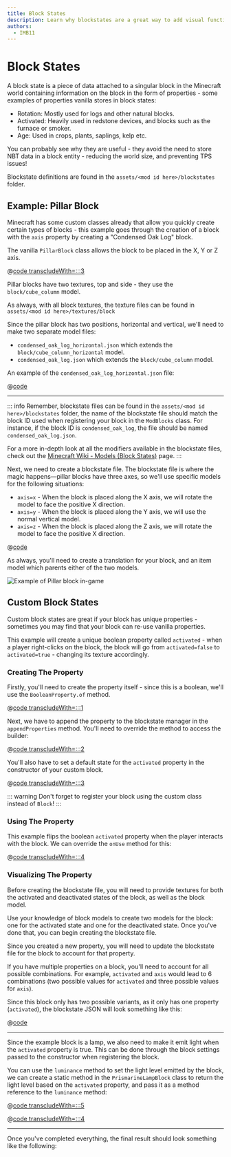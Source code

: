 ```yaml
---
title: Block States
description: Learn why blockstates are a great way to add visual functionality to your blocks.
authors:
  - IMB11
---
```


# Block States

A block state is a piece of data attached to a singular block in the Minecraft world containing information on the block in the form of properties - some examples of properties vanilla stores in block states:

- Rotation: Mostly used for logs and other natural blocks.
- Activated: Heavily used in redstone devices, and blocks such as the furnace or smoker.
- Age: Used in crops, plants, saplings, kelp etc.

You can probably see why they are useful - they avoid the need to store NBT data in a block entity - reducing the world size, and preventing TPS issues!

Blockstate definitions are found in the `assets/<mod id here>/blockstates` folder.

## Example: Pillar Block

<!-- Note: This example could be used for a custom recipe types guide, a condensor machine block with a custom "Condensing" recipe? -->

Minecraft has some custom classes already that allow you quickly create certain types of blocks - this example goes through the creation of a block with the `axis` property by creating a "Condensed Oak Log" block.

The vanilla `PillarBlock` class allows the block to be placed in the X, Y or Z axis.

@[code transcludeWith=:::3](@/reference/latest/src/main/java/com/example/docs/block/ModBlocks.java)

Pillar blocks have two textures, top and side - they use the `block/cube_column` model.

As always, with all block textures, the texture files can be found in `assets/<mod id here>/textures/block`

<DownloadEntry type="Textures" visualURL="/assets/develop/blocks/blockstates_0_large.png" downloadURL="/assets/develop/blocks/condensed_oak_log_textures.zip" />

Since the pillar block has two positions, horizontal and vertical, we'll need to make two separate model files:

- `condensed_oak_log_horizontal.json` which extends the `block/cube_column_horizontal` model.
- `condensed_oak_log.json` which extends the `block/cube_column` model.

An example of the `condensed_oak_log_horizontal.json` file:

@[code](@/reference/latest/src/main/resources/assets/fabric-docs-reference/models/block/condensed_oak_log_horizontal.json)

---

::: info
Remember, blockstate files can be found in the `assets/<mod id here>/blockstates` folder, the name of the blockstate file should match the block ID used when registering your block in the `ModBlocks` class. For instance, if the block ID is `condensed_oak_log`, the file should be named `condensed_oak_log.json`.

For a more in-depth look at all the modifiers available in the blockstate files, check out the [Minecraft Wiki - Models (Block States)](https://minecraft.wiki/w/Tutorials/Models#Block_states) page.
:::

Next, we need to create a blockstate file. The blockstate file is where the magic happens—pillar blocks have three axes, so we'll use specific models for the following situations:

- `axis=x` - When the block is placed along the X axis, we will rotate the model to face the positive X direction.
- `axis=y` - When the block is placed along the Y axis, we will use the normal vertical model.
- `axis=z` - When the block is placed along the Z axis, we will rotate the model to face the positive X direction.

@[code](@/reference/latest/src/main/resources/assets/fabric-docs-reference/blockstates/condensed_oak_log.json)

As always, you'll need to create a translation for your block, and an item model which parents either of the two models.

![Example of Pillar block in-game](/assets/develop/blocks/blockstates_1.png)

## Custom Block States

Custom block states are great if your block has unique properties - sometimes you may find that your block can re-use vanilla properties.

This example will create a unique boolean property called `activated` - when a player right-clicks on the block, the block will go from `activated=false` to `activated=true` - changing its texture accordingly.

### Creating The Property

Firstly, you'll need to create the property itself - since this is a boolean, we'll use the `BooleanProperty.of` method.

@[code transcludeWith=:::1](@/reference/latest/src/main/java/com/example/docs/block/custom/PrismarineLampBlock.java)

Next, we have to append the property to the blockstate manager in the `appendProperties` method. You'll need to override the method to access the builder:

@[code transcludeWith=:::2](@/reference/latest/src/main/java/com/example/docs/block/custom/PrismarineLampBlock.java)

You'll also have to set a default state for the `activated` property in the constructor of your custom block.

@[code transcludeWith=:::3](@/reference/latest/src/main/java/com/example/docs/block/custom/PrismarineLampBlock.java)

::: warning
Don't forget to register your block using the custom class instead of `Block`!
:::

### Using The Property

This example flips the boolean `activated` property when the player interacts with the block. We can override the `onUse` method for this:

@[code transcludeWith=:::4](@/reference/latest/src/main/java/com/example/docs/block/custom/PrismarineLampBlock.java)

### Visualizing The Property

Before creating the blockstate file, you will need to provide textures for both the activated and deactivated states of the block, as well as the block model.

<DownloadEntry type="Textures" visualURL="/assets/develop/blocks/blockstates_2_large.png" downloadURL="/assets/develop/blocks/prismarine_lamp_textures.zip" />

Use your knowledge of block models to create two models for the block: one for the activated state and one for the deactivated state. Once you've done that, you can begin creating the blockstate file.

Since you created a new property, you will need to update the blockstate file for the block to account for that property.

If you have multiple properties on a block, you'll need to account for all possible combinations. For example, `activated` and `axis` would lead to 6 combinations (two possible values for `activated` and three possible values for `axis`).

Since this block only has two possible variants, as it only has one property (`activated`), the blockstate JSON will look something like this:

@[code](@/reference/latest/src/main/resources/assets/fabric-docs-reference/blockstates/prismarine_lamp.json)

---

Since the example block is a lamp, we also need to make it emit light when the `activated` property is true. This can be done through the block settings passed to the constructor when registering the block.

You can use the `luminance` method to set the light level emitted by the block, we can create a static method in the `PrismarineLampBlock` class to return the light level based on the `activated` property, and pass it as a method reference to the `luminance` method:

@[code transcludeWith=:::5](@/reference/latest/src/main/java/com/example/docs/block/custom/PrismarineLampBlock.java)

@[code transcludeWith=:::4](@/reference/latest/src/main/java/com/example/docs/block/ModBlocks.java)

---

<!-- Note: This block can be a great starter for a redstone block interactivity page, maybe triggering the blockstate based on redstone input? -->

Once you've completed everything, the final result should look something like the following:

<VideoPlayer src="/assets/develop/blocks/blockstates_3.webm" title="Prismarine Lamp Block in-game" />